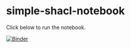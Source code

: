 # simple-shacl-notebook

Click below to run the notebook. 

[![Binder](https://mybinder.org/badge_logo.svg)](https://mybinder.org/v2/gh/amirwesthoff/simple-shacl-notebook/HEAD?urlpath=%2Fdoc%2Ftree%2Fsimple-shacl-notebook.ipynb)
